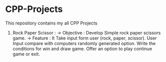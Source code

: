 # CPP-Projects
This repository contains my all CPP Projects


1. Rock Paper Scissor :
-> Objective : Develop Simple rock paper scissors game.
-> Feature :
   It Take input form user (rock, paper, scissor).
   User Input compare with computers randomly generated option.
   Write the conditions for win and draw game.
   Offer an option to play continue game or exit.


